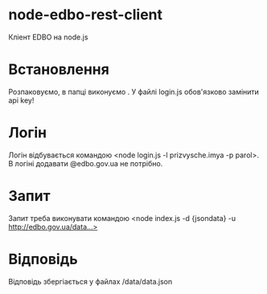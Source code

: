 # node-edbo-rest-client

Кліент EDBO на node.js

# Встановлення

Розпаковуємо, в папці виконуємо <npm install>. У файлі login.js обов'язково замінити api key!

# Логін

Логін відбувається командою <node login.js -l prizvysche.imya -p parol>. В логіні додавати @edbo.gov.ua не потрібно.

# Запит

Запит треба виконувати командою <node index.js -d {jsondata} -u http://edbo.gov.ua/data...>

# Відповідь

Відповідь збергіається у файлах /data/data.json
